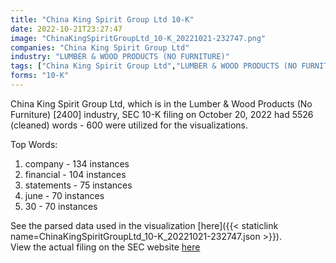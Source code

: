 ```yaml
---
title: "China King Spirit Group Ltd 10-K"
date: 2022-10-21T23:27:47
image: "ChinaKingSpiritGroupLtd_10-K_20221021-232747.png"
companies: "China King Spirit Group Ltd"
industry: "LUMBER & WOOD PRODUCTS (NO FURNITURE)"
tags: ["China King Spirit Group Ltd","LUMBER & WOOD PRODUCTS (NO FURNITURE)","10-20-2022","10-K"]
forms: "10-K"
---
```

China King Spirit Group Ltd, which is in the Lumber & Wood Products (No Furniture) [2400] industry, SEC 10-K filing on October 20, 2022 had 5526 (cleaned) words - 600 were utilized for the visualizations.

Top Words:
1. company - 134 instances
2. financial - 104 instances
3. statements - 75 instances
4. june - 70 instances
5. 30 - 70 instances


See the parsed data used in the visualization [here]({{< staticlink name=ChinaKingSpiritGroupLtd_10-K_20221021-232747.json >}}).  
View the actual filing on the SEC website [here](https://www.sec.gov/Archives/edgar/data/1680237/0001477932-22-007812.txt)